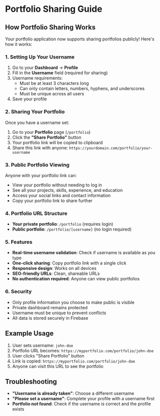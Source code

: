 # Portfolio Sharing Guide

## How Portfolio Sharing Works

Your portfolio application now supports sharing portfolios publicly! Here's how it works:

### 1. Setting Up Your Username

1. Go to your **Dashboard** → **Profile**
2. Fill in the **Username** field (required for sharing)
3. Username requirements:
   - Must be at least 3 characters long
   - Can only contain letters, numbers, hyphens, and underscores
   - Must be unique across all users
4. Save your profile

### 2. Sharing Your Portfolio

Once you have a username set:

1. Go to your **Portfolio** page (`/portfolio`)
2. Click the **"Share Portfolio"** button
3. Your portfolio link will be copied to clipboard
4. Share this link with anyone: `https://yourdomain.com/portfolio/your-username`

### 3. Public Portfolio Viewing

Anyone with your portfolio link can:
- View your portfolio without needing to log in
- See all your projects, skills, experience, and education
- Access your social links and contact information
- Copy your portfolio link to share further

### 4. Portfolio URL Structure

- **Your private portfolio**: `/portfolio` (requires login)
- **Public portfolio**: `/portfolio/[username]` (no login required)

### 5. Features

- **Real-time username validation**: Check if username is available as you type
- **One-click sharing**: Copy portfolio link with a single click
- **Responsive design**: Works on all devices
- **SEO-friendly URLs**: Clean, shareable URLs
- **No authentication required**: Anyone can view public portfolios

### 6. Security

- Only profile information you choose to make public is visible
- Private dashboard remains protected
- Username must be unique to prevent conflicts
- All data is stored securely in Firebase

## Example Usage

1. User sets username: `john-doe`
2. Portfolio URL becomes: `https://myportfolio.com/portfolio/john-doe`
3. User clicks "Share Portfolio" button
4. Link is copied: `https://myportfolio.com/portfolio/john-doe`
5. Anyone can visit this URL to see the portfolio

## Troubleshooting

- **"Username is already taken"**: Choose a different username
- **"Please set a username"**: Complete your profile with a username first
- **Portfolio not found**: Check if the username is correct and the profile exists
